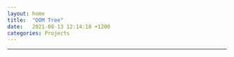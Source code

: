 ```yaml
---
layout: home
title:  "DOM Tree"
date:   2021-08-13 12:14:18 +1200
categories: Projects
---
```

<hr>
<br/>

